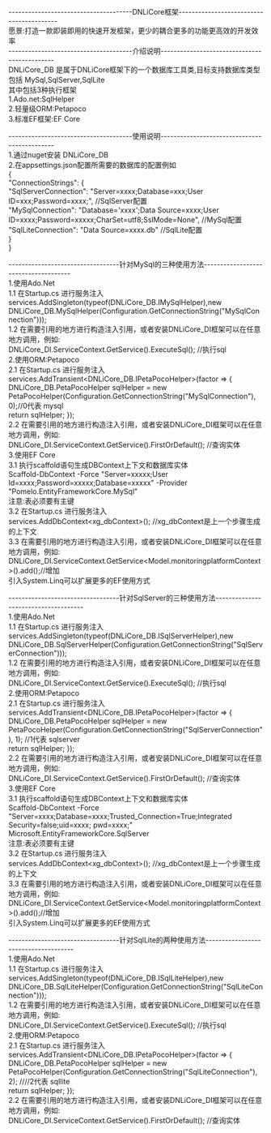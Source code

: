 --------------------------------------DNLiCore框架-----------------------------------------    
愿景:打造一款即装即用的快速开发框架，更少的耦合更多的功能更高效的开发效率    
--------------------------------------介绍说明---------------------------------------------    
DNLiCore_DB 是属于DNLiCore框架下的一个数据库工具类,目标支持数据库类型包括 MySql,SqlServer,SqlLite    
其中包括3种执行框架  
1.Ado.net:SqlHelper    
2.轻量级ORM:Petapoco    
3.标准EF框架:EF Core         

--------------------------------------使用说明---------------------------------------------    
1.通过nuget安装 DNLiCore_DB    
2.在appsettings.json配置所需要的数据库的配置例如    
  {    
  "ConnectionStrings": {    
                         "SqlServerConnection": "Server=xxxx;Database=xxx;User ID=xxx;Password=xxxx;",  //SqlServer配置    
                         "MySqlConnection": "Database='xxxx';Data Source=xxxx;User ID=xxxx;Password=xxxxx;CharSet=utf8;SslMode=None",  //MySql配置    
                         "SqlLiteConnection": "Data Source=xxxx.db"   //SqlLite配置    						 
                       }    
  }    
    
----------------------------------针对MySql的三种使用方法-------------------------------------     
1.使用Ado.Net  
  1.1 在Startup.cs 进行服务注入  
      services.AddSingleton(typeof(DNLiCore_DB.IMySqlHelper),new DNLiCore_DB.MySqlHelper(Configuration.GetConnectionString("MySqlConnection")));     
  1.2 在需要引用的地方进行构造注入引用，或者安装DNLiCore_DI框架可以在任意地方调用，例如:    
       DNLiCore_DI.ServiceContext.GetService<IMySqlHelper>().ExecuteSql(); //执行sql    
2.使用ORM:Petapoco  
  2.1 在Startup.cs 进行服务注入    
      services.AddTransient<DNLiCore_DB.IPetaPocoHelper>(factor =>
            {
                DNLiCore_DB.PetaPocoHelper sqlHelper =
                    new PetaPocoHelper(Configuration.GetConnectionString("MySqlConnection"), 0);//0代表 mysql    
                return sqlHelper;
            });  
  2.2 在需要引用的地方进行构造注入引用，或者安装DNLiCore_DI框架可以在任意地方调用，例如:      
       DNLiCore_DI.ServiceContext.GetService<IPetaPocoHelper>().FirstOrDefault(); //查询实体    
3.使用EF Core    
  3.1 执行scaffold语句生成DBContext上下文和数据库实体	     
      Scaffold-DbContext -Force  "Server=xxxxx;User Id=xxxx;Password=xxxxx;Database=xxxxx" -Provider "Pomelo.EntityFrameworkCore.MySql"     
	  注意:表必须要有主键    
  3.2 在Startup.cs 进行服务注入    
      services.AddDbContext<xg_dbContext>(); //xg_dbContext是上一个步骤生成的上下文  
  3.3 在需要引用的地方进行构造注入引用，或者安装DNLiCore_DI框架可以在任意地方调用，例如:       
      DNLiCore_DI.ServiceContext.GetService<Model.monitoringplatformContext>().add();//增加  
	  引入System.Linq可以扩展更多的EF使用方式  
	      
	      
	      
	    
----------------------------------针对SqlServer的三种使用方法-------------------------------------    
1.使用Ado.Net  
  1.1 在Startup.cs 进行服务注入  
      services.AddSingleton(typeof(DNLiCore_DB.ISqlServerHelper),new DNLiCore_DB.SqlServerHelper(Configuration.GetConnectionString("SqlServerConnection")));   
  1.2 在需要引用的地方进行构造注入引用，或者安装DNLiCore_DI框架可以在任意地方调用，例如:  
       DNLiCore_DI.ServiceContext.GetService<ISqlServerHelper>().ExecuteSql(); //执行sql  
2.使用ORM:Petapoco  
  2.1 在Startup.cs 进行服务注入  
        services.AddTransient<DNLiCore_DB.IPetaPocoHelper>(factor =>
            {
                DNLiCore_DB.PetaPocoHelper sqlHelper =
                    new PetaPocoHelper(Configuration.GetConnectionString("SqlServerConnection"), 1); //1代表 sqlserver       
                return sqlHelper;
            });    
  2.2 在需要引用的地方进行构造注入引用，或者安装DNLiCore_DI框架可以在任意地方调用，例如:    
       DNLiCore_DI.ServiceContext.GetService<IPetaPocoHelper>().FirstOrDefault(); //查询实体  
3.使用EF Core  
  3.1 执行scaffold语句生成DBContext上下文和数据库实体	   
      Scaffold-DbContext -Force "Server=xxxx;Database=xxxx;Trusted_Connection=True;Integrated Security=false;uid=xxxx; pwd=xxxx;" Microsoft.EntityFrameworkCore.SqlServer   
	  注意:表必须要有主键   
  3.2 在Startup.cs 进行服务注入   
      services.AddDbContext<xg_dbContext>(); //xg_dbContext是上一个步骤生成的上下文  
  3.3 在需要引用的地方进行构造注入引用，或者安装DNLiCore_DI框架可以在任意地方调用，例如:       
      DNLiCore_DI.ServiceContext.GetService<Model.monitoringplatformContext>().add();//增加   
	  引入System.Linq可以扩展更多的EF使用方式   
	    
	    
	    
	    
----------------------------------针对SqlLite的两种使用方法-------------------------------------    
1.使用Ado.Net  
  1.1 在Startup.cs 进行服务注入  
      services.AddSingleton(typeof(DNLiCore_DB.ISqlLiteHelper),new DNLiCore_DB.SqlLiteHelper(Configuration.GetConnectionString("SqlLiteConnection")));   
  1.2 在需要引用的地方进行构造注入引用，或者安装DNLiCore_DI框架可以在任意地方调用，例如:  
       DNLiCore_DI.ServiceContext.GetService<ISqlLiteHelper>().ExecuteSql(); //执行sql  
2.使用ORM:Petapoco  
  2.1 在Startup.cs 进行服务注入  
     services.AddTransient<DNLiCore_DB.IPetaPocoHelper>(factor =>
            {
                DNLiCore_DB.PetaPocoHelper sqlHelper =
                    new PetaPocoHelper(Configuration.GetConnectionString("SqlLiteConnection"), 2); ////2代表 sqllite  
                return sqlHelper;
            });           
  2.2 在需要引用的地方进行构造注入引用，或者安装DNLiCore_DI框架可以在任意地方调用，例如:    
       DNLiCore_DI.ServiceContext.GetService<IPetaPocoHelper>().FirstOrDefault(); //查询实体  